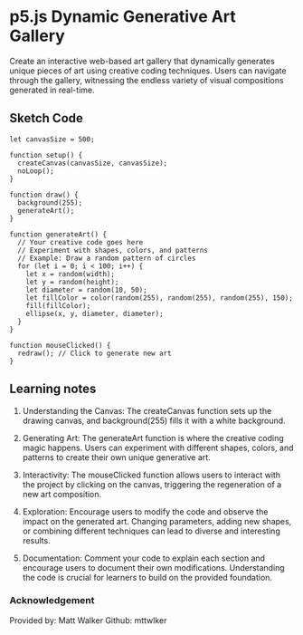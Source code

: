 # p5.js Dynamic Generative Art Gallery
Create an interactive web-based art gallery that dynamically generates unique pieces of art using creative coding techniques. Users can navigate through the gallery, witnessing the endless variety of visual compositions generated in real-time. 
## Sketch Code
```
let canvasSize = 500;

function setup() {
  createCanvas(canvasSize, canvasSize);
  noLoop();
}

function draw() {
  background(255);
  generateArt();
}

function generateArt() {
  // Your creative code goes here
  // Experiment with shapes, colors, and patterns
  // Example: Draw a random pattern of circles
  for (let i = 0; i < 100; i++) {
    let x = random(width);
    let y = random(height);
    let diameter = random(10, 50);
    let fillColor = color(random(255), random(255), random(255), 150);
    fill(fillColor);
    ellipse(x, y, diameter, diameter);
  }
}

function mouseClicked() {
  redraw(); // Click to generate new art
}
```
## Learning notes
1. Understanding the Canvas: The createCanvas function sets up the drawing canvas, and background(255) fills it with a white background.

2. Generating Art: The generateArt function is where the creative coding magic happens. Users can experiment with different shapes, colors, and patterns to create their own unique generative art.

3. Interactivity: The mouseClicked function allows users to interact with the project by clicking on the canvas, triggering the regeneration of a new art composition.

4. Exploration: Encourage users to modify the code and observe the impact on the generated art. Changing parameters, adding new shapes, or combining different techniques can lead to diverse and interesting results.

5. Documentation: Comment your code to explain each section and encourage users to document their own modifications. Understanding the code is crucial for learners to build on the provided foundation.
### Acknowledgement
Provided by: Matt Walker
Github: mttwlker
